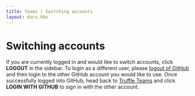 ```yaml
---
title: Teams | Switching accounts
layout: docs.hbs
---
```


# Switching accounts

If you are currently logged in and would like to switch accounts, click **<span class="inline-menu-item"><i class="fal fa-power-off"></i>LOGOUT</span>** in the sidebar. To login as a different user, please <a href="https://github.com/logout" target="_blank">logout of GitHub</a> and then login to the other GitHub account you would like to use. Once successfully logged into GitHub, head back to <a href="https://my.truffleteams.com" target="_blank">Truffle Teams</a> and click **<span class="inline-button"><i class="fab fa-github"></i> LOGIN WITH GITHUB</span>** to sign in with the other account.
